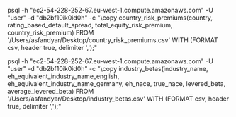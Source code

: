 


psql -h "ec2-54-228-252-67.eu-west-1.compute.amazonaws.com" -U "user" -d "db2bf10ik0id0h" -c "\copy country_risk_premiums(country, rating_based_default_spread, total_equity_risk_premium, country_risk_premium) FROM '/Users/asfandyar/Desktop/country_risk_premiums.csv' WITH (FORMAT csv, header true, delimiter ',');"

psql -h "ec2-54-228-252-67.eu-west-1.compute.amazonaws.com" -U "user" -d "db2bf10ik0id0h" -c "\copy industry_betas(industry_name, eh_equivalent_industry_name_english, eh_equivalent_industry_name_germany, eh_nace, true_nace, levered_beta, average_levered_beta) FROM '/Users/asfandyar/Desktop/industry_betas.csv' WITH (FORMAT csv, header true, delimiter ',');"
